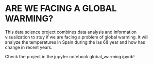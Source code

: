 # ARE WE FACING A GLOBAL WARMING?

This data science project combines data analysis and information visualization to stuy if we are facing a problem of global warming. It will analyze the temperatures in Spain during the las 68 year and how has change in recent years.

Check the project in the jupyter notebook global_warming.ipynb!
